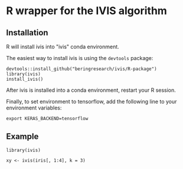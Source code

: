 # R wrapper for the IVIS algorithm

## Installation
R will install ivis into "ivis" conda environment. 

The easiest way to install ivis is using the `devtools` package:

```
devtools::install_github("beringresearch/ivis/R-package")
library(ivis)
install_ivis()
```

After ivis is installed into a conda environment, restart your R session.

Finally, to set environment to tensorflow, add the following line to your environment variables:
```
export KERAS_BACKEND=tensorflow
```

## Example
```
library(ivis)

xy <- ivis(iris[, 1:4], k = 3)
```
